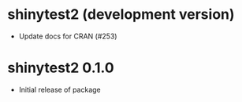 # shinytest2 (development version)

* Update docs for CRAN (#253)

# shinytest2 0.1.0

* Initial release of package
